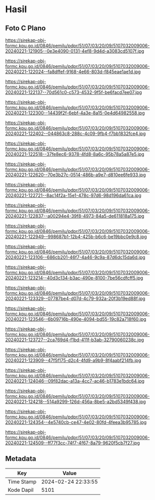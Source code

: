 # Hasil

## Foto C Plano

https://sirekap-obj-formc.kpu.go.id/0846/pemilu/pdpr/51/07/03/20/09/5107032009006-20240221-121905--0e3e4090-0131-4ef8-9d4d-a3083cd5107f.jpg

https://sirekap-obj-formc.kpu.go.id/0846/pemilu/pdpr/51/07/03/20/09/5107032009006-20240221-122024--fa8dffef-9168-4e66-803d-f845eae1ae1d.jpg

https://sirekap-obj-formc.kpu.go.id/0846/pemilu/pdpr/51/07/03/20/09/5107032009006-20240221-122137--70d561c0-c573-4532-9f5f-be6facd7ee07.jpg

https://sirekap-obj-formc.kpu.go.id/0846/pemilu/pdpr/51/07/03/20/09/5107032009006-20240221-122300--14439f2f-6ebf-4a3e-8a15-0e4d64982558.jpg

https://sirekap-obj-formc.kpu.go.id/0846/pemilu/pdpr/51/07/03/20/09/5107032009006-20240221-122402--044863c8-288c-4c09-9fb4-f7bb1832fce4.jpg

https://sirekap-obj-formc.kpu.go.id/0846/pemilu/pdpr/51/07/03/20/09/5107032009006-20240221-122518--37fe8ec6-9378-4fd8-8a6c-95b78a5a87e5.jpg

https://sirekap-obj-formc.kpu.go.id/0846/pemilu/pdpr/51/07/03/20/09/5107032009006-20240221-122620--70e3b27c-0514-486b-a9e7-d810ee6fe933.jpg

https://sirekap-obj-formc.kpu.go.id/0846/pemilu/pdpr/51/07/03/20/09/5107032009006-20240221-122721--8ac14f2a-15e1-478c-97d6-98d196da61ca.jpg

https://sirekap-obj-formc.kpu.go.id/0846/pemilu/pdpr/51/07/03/20/09/5107032009006-20240221-122837--a00294e4-39f8-4973-84a5-de611818a175.jpg

https://sirekap-obj-formc.kpu.go.id/0846/pemilu/pdpr/51/07/03/20/09/5107032009006-20240221-122949--998687b1-12b4-425b-b6c6-be19bbc0e9c8.jpg

https://sirekap-obj-formc.kpu.go.id/0846/pemilu/pdpr/51/07/03/20/09/5107032009006-20240221-123106--686cb201-46f7-4a46-9c9a-87d6dc15da6d.jpg

https://sirekap-obj-formc.kpu.go.id/0846/pemilu/pdpr/51/07/03/20/09/5107032009006-20240221-123214--40d3c134-b3ac-490e-8100-7be56cdfcff5.jpg

https://sirekap-obj-formc.kpu.go.id/0846/pemilu/pdpr/51/07/03/20/09/5107032009006-20240221-123329--07787be4-d07d-4c79-932a-20f3b19ed88f.jpg

https://sirekap-obj-formc.kpu.go.id/0846/pemilu/pdpr/51/07/03/20/09/5107032009006-20240221-123546--6b09716b-490e-4094-bd55-19c82a718f60.jpg

https://sirekap-obj-formc.kpu.go.id/0846/pemilu/pdpr/51/07/03/20/09/5107032009006-20240221-123727--2ca769d4-f1bd-411f-b3ab-32790060238c.jpg

https://sirekap-obj-formc.kpu.go.id/0846/pemilu/pdpr/51/07/03/20/09/5107032009006-20240221-123909--47f5f175-d2c4-4fd9-a9b9-8f4aabf214fb.jpg

https://sirekap-obj-formc.kpu.go.id/0846/pemilu/pdpr/51/07/03/20/09/5107032009006-20240221-124046--09f82dac-a13a-4cc7-ac46-b1783e1bdc64.jpg

https://sirekap-obj-formc.kpu.go.id/0846/pemilu/pdpr/51/07/03/20/09/5107032009006-20240221-124218--514a9299-126d-456a-8be5-a2bd5349f438.jpg

https://sirekap-obj-formc.kpu.go.id/0846/pemilu/pdpr/51/07/03/20/09/5107032009006-20240221-124354--4e5740cb-ce47-4e02-80fd-4feea3b95785.jpg

https://sirekap-obj-formc.kpu.go.id/0846/pemilu/pdpr/51/07/03/20/09/5107032009006-20240221-124509--ff77f3cc-74f7-4f67-8a79-9620f5cb7f27.jpg


## Metadata

| Key        | Value               |
| ---------- | ------------------- |
| Time Stamp | 2024-02-24 22:33:55 |
| Kode Dapil | 5101                |




